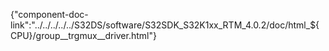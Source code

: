 {"component-doc-link":"../../../../../S32DS/software/S32SDK_S32K1xx_RTM_4.0.2/doc/html_${CPU}/group__trgmux__driver.html"}  
